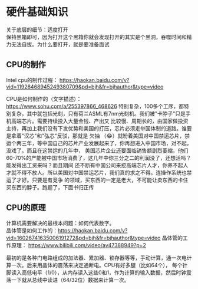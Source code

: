 # 硬件基础知识

关于底层的细节：适度打开  
保持黑箱即可，因为打开这个黑箱你就会发现打开的其实是个黑洞，吞噬时间和精力无法自拔。为什么要打开，就是要准备面试

## CPU的制作

Intel cpu的制作过程：
https://haokan.baidu.com/v?vid=11928468945249380709&pd=bjh&fr=bjhauthor&type=video

CPU是如何制作的（文字描述）：
https://www.sohu.com/a/255397866_468626
特别复杂，100多个工序，都特别复杂，其中就包括光刻，只有荷兰ASML有7nm光刻机。我们被"卡脖子"只是手机高端芯片。需要持续投入大量金钱、产出又
比较慢、周期长的，由国家做投资主持，再加上我们没有下发优势和美国的打压，芯片必须走举国体制的道路。谁要是拿着"汉芯"和"弘芯"反驳，那就是
欠抽 （😂）就盼着美国对中国禁运芯片，禁运个两三年，等中国自己的芯片产业发展起来了，你再想进入中国市场，对不起，没戏了。而且在这禁运的几年中，
美国芯片企业还要面临销售额剧烈萎缩，他们60-70%的产能被中国市场消费了，这几年中你三分之二的利润没了，还想活吗？能发得出工资来吗？而且期间
还不断有中国公司来挖高端芯片人才，你养不起人才就不得不放人。所以美国对中国禁运芯片，我们真的求之不得。连操作系统也禁运了才好。只要是有竞争
的领域，买东西的一定是老大，不可能让卖东西的卡住买东西的脖子。跑题了，下面书归正传


## CPU的原理

计算机需要解决的最根本问题：如何代表数字。  
晶体管是如何工作的：https://haokan.baidu.com/v?vid=16026741635006191272&pd=bjh&fr=bjhauthor&type=video
晶体管的工作原理：
https://www.bilibili.com/video/av47388949?p=2

最初的是各种门电路组成的加法器、累加器、锁存器等等，手动计算，通一次电计算一次。后来用晶体的震荡来决定通断电。CPU有好多腿（比如64个），
每个针脚读入高低电平（1/0），从内存读入这些0和1，作为计算的输入数据，然后时钟震荡一下就从总线中读进（64/32位）数据来计算一次。
